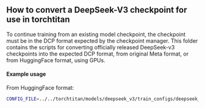 ## How to convert a DeepSeek-V3 checkpoint for use in torchtitan

To continue training from an existing model checkpoint, the checkpoint must be in the DCP format expected by the checkpoint manager.
This folder contains the scripts for converting officially released DeepSeek-v3 checkpoints into the expected DCP format, from original Meta format, or from HuggingFace format, using GPUs.

#### Example usage

From HuggingFace format:
```bash
CONFIG_FILE=../../torchtitan/models/deepseek_v3/train_configs/deepseek_v3_671b.toml  ./convert_hf_to_dcp_with_gpus.sh --checkpoint.enable_checkpoint --checkpoint.convert_path=[checkpoint_folder] --checkpoint.convert_load_every_n_ranks=8
```
